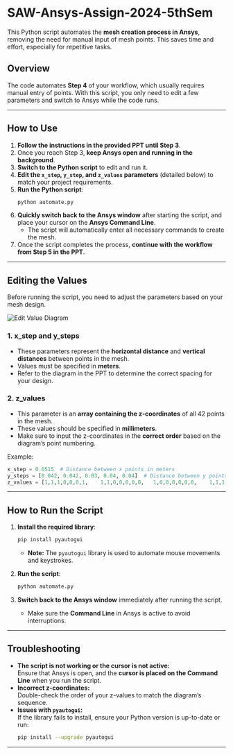 # SAW-Ansys-Assign-2024-5thSem  

This Python script automates the **mesh creation process in Ansys**, removing the need for manual input of mesh points. This saves time and effort, especially for repetitive tasks.  

## Overview  

The code automates **Step 4** of your workflow, which usually requires manual entry of points. With this script, you only need to edit a few parameters and switch to Ansys while the code runs.  

---

## How to Use  

1. **Follow the instructions in the provided PPT until Step 3**.  
2. Once you reach Step 3, **keep Ansys open and running in the background**.  
3. **Switch to the Python script** to edit and run it.  
4. **Edit the `x_step`, `y_step`, and `z_values` parameters** (detailed below) to match your project requirements.  
5. **Run the Python script**:  
   ```bash
   python automate.py
   ```
6. **Quickly switch back to the Ansys window** after starting the script, and place your cursor on the **Ansys Command Line**.  
   - The script will automatically enter all necessary commands to create the mesh.  
7. Once the script completes the process, **continue with the workflow from Step 5 in the PPT**.

---

## Editing the Values  

Before running the script, you need to adjust the parameters based on your mesh design. 

![Edit Value Diagram](https://github.com/user-attachments/assets/5a36f31b-a835-4ab3-a263-b427d0a74d4c)

### **1. x_step and y_steps**  
- These parameters represent the **horizontal distance** and **vertical distances** between points in the mesh.  
- Values must be specified in **meters**.  
- Refer to the diagram in the PPT to determine the correct spacing for your design.

### **2. z_values**  
- This parameter is an **array containing the z-coordinates** of all 42 points in the mesh.  
- These values should be specified in **millimeters**.  
- Make sure to input the z-coordinates in the **correct order** based on the diagram’s point numbering.

Example:
```python
x_step = 0.0515  # Distance between x points in meters
y_steps = [0.042, 0.042, 0.03, 0.04, 0.04]  # Distance between y points in meters
z_values = [1,1,1,0,0,0,1,    1,1,0,0,0,0,0,   1,0,0,0,0,0,0,    1,1,1,1,0,0,-1,     1,1,1,1,1,0,-1,     1,1,1,1,1,0,-1] # Array of z-coordinates in millimeters
```

---

## How to Run the Script  

1. **Install the required library**:  
   ```bash
   pip install pyautogui
   ```  
   - **Note:** The `pyautogui` library is used to automate mouse movements and keystrokes.  

2. **Run the script**:  
   ```bash
   python automate.py
   ```  

3. **Switch back to the Ansys window** immediately after running the script.  
   - Make sure the **Command Line** in Ansys is active to avoid interruptions.  

---

## Troubleshooting  

- **The script is not working or the cursor is not active:**  
  Ensure that Ansys is open, and the **cursor is placed on the Command Line** when you run the script.  
- **Incorrect z-coordinates:**  
  Double-check the order of your z-values to match the diagram’s sequence.  
- **Issues with `pyautogui`:**  
  If the library fails to install, ensure your Python version is up-to-date or run:
  ```bash
  pip install --upgrade pyautogui
  ```

---
